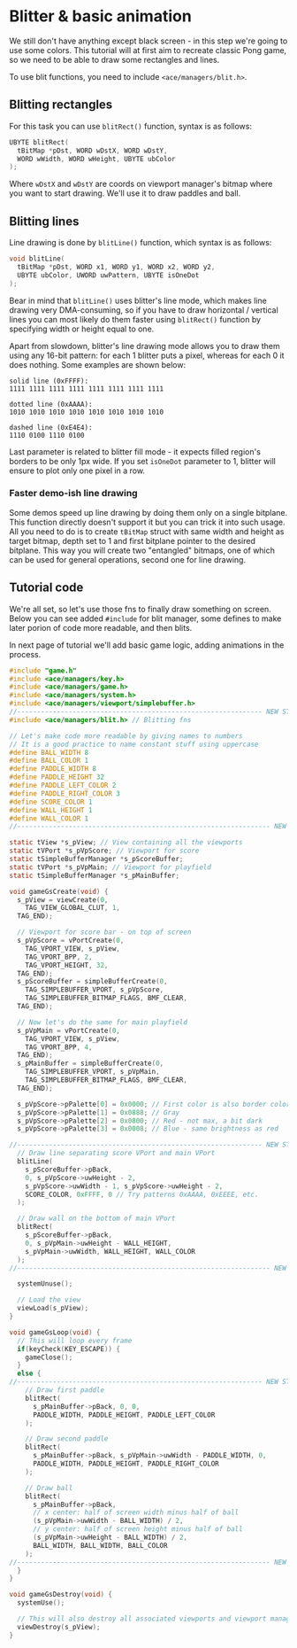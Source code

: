 # Blitter & basic animation

We still don't have anything except black screen - in this step we're going
to use some colors. This tutorial will at first aim to recreate classic Pong
game, so we need to be able to draw some rectangles and lines.

To use blit functions, you need to include `<ace/managers/blit.h>`.

## Blitting rectangles

For this task you can use `blitRect()` function, syntax is as follows:

``` c
UBYTE blitRect(
  tBitMap *pDst, WORD wDstX, WORD wDstY,
  WORD wWidth, WORD wHeight, UBYTE ubColor
);
```

Where `wDstX` and `wDstY` are coords on viewport manager's bitmap where
you want to start drawing. We'll use it to draw paddles and ball.

## Blitting lines

Line drawing is done by `blitLine()` function, which syntax is as follows:

``` c
void blitLine(
  tBitMap *pDst, WORD x1, WORD y1, WORD x2, WORD y2,
  UBYTE ubColor, UWORD uwPattern, UBYTE isOneDot
);
```

Bear in mind that `blitLine()` uses blitter's line mode, which makes
line drawing very DMA-consuming, so if you have to draw horizontal / vertical
lines you can most likely do them faster using `blitRect()` function by
specifying width or height equal to one.

Apart from slowdown, blitter's line drawing mode allows you to draw them using
any 16-bit pattern: for each 1 blitter puts a pixel, whereas for each 0 it does
nothing. Some examples are shown below:

``` plain
solid line (0xFFFF):
1111 1111 1111 1111 1111 1111 1111 1111

dotted line (0xAAAA):
1010 1010 1010 1010 1010 1010 1010 1010

dashed line (0xE4E4):
1110 0100 1110 0100
```

Last parameter is related to blitter fill mode - it expects filled region's
borders to be only 1px wide. If you set `isOneDot` parameter to 1, blitter will
ensure to plot only one pixel in a row.

### Faster demo-ish line drawing

Some demos speed up line drawing by doing them only on a single bitplane. This
function directly doesn't support it but you can trick it into such usage.
All you need to do is to create `tBitMap` struct with same width and height
as target bitmap, depth set to 1 and first bitplane pointer to the desired
bitplane. This way you will create two "entangled" bitmaps, one of which can be
used for general operations, second one for line drawing.

## Tutorial code

We're all set, so let's use those fns to finally draw something on screen.
Below you can see added `#include` for blit manager, some defines to make later
porion of code more readable, and then blits.

In next page of tutorial we'll add basic game logic, adding animations in the
process.

``` c
#include "game.h"
#include <ace/managers/key.h>
#include <ace/managers/game.h>
#include <ace/managers/system.h>
#include <ace/managers/viewport/simplebuffer.h>
//-------------------------------------------------------------- NEW STUFF START
#include <ace/managers/blit.h> // Blitting fns

// Let's make code more readable by giving names to numbers
// It is a good practice to name constant stuff using uppercase
#define BALL_WIDTH 8
#define BALL_COLOR 1
#define PADDLE_WIDTH 8
#define PADDLE_HEIGHT 32
#define PADDLE_LEFT_COLOR 2
#define PADDLE_RIGHT_COLOR 3
#define SCORE_COLOR 1
#define WALL_HEIGHT 1
#define WALL_COLOR 1
//---------------------------------------------------------------- NEW STUFF END

static tView *s_pView; // View containing all the viewports
static tVPort *s_pVpScore; // Viewport for score
static tSimpleBufferManager *s_pScoreBuffer;
static tVPort *s_pVpMain; // Viewport for playfield
static tSimpleBufferManager *s_pMainBuffer;

void gameGsCreate(void) {
  s_pView = viewCreate(0,
    TAG_VIEW_GLOBAL_CLUT, 1,
  TAG_END);

  // Viewport for score bar - on top of screen
  s_pVpScore = vPortCreate(0,
    TAG_VPORT_VIEW, s_pView,
    TAG_VPORT_BPP, 2,
    TAG_VPORT_HEIGHT, 32,
  TAG_END);
  s_pScoreBuffer = simpleBufferCreate(0,
    TAG_SIMPLEBUFFER_VPORT, s_pVpScore,
    TAG_SIMPLEBUFFER_BITMAP_FLAGS, BMF_CLEAR,
  TAG_END);

  // Now let's do the same for main playfield
  s_pVpMain = vPortCreate(0,
    TAG_VPORT_VIEW, s_pView,
    TAG_VPORT_BPP, 4,
  TAG_END);
  s_pMainBuffer = simpleBufferCreate(0,
    TAG_SIMPLEBUFFER_VPORT, s_pVpMain,
    TAG_SIMPLEBUFFER_BITMAP_FLAGS, BMF_CLEAR,
  TAG_END);

  s_pVpScore->pPalette[0] = 0x0000; // First color is also border color
  s_pVpScore->pPalette[1] = 0x0888; // Gray
  s_pVpScore->pPalette[2] = 0x0800; // Red - not max, a bit dark
  s_pVpScore->pPalette[3] = 0x0008; // Blue - same brightness as red

//-------------------------------------------------------------- NEW STUFF START
  // Draw line separating score VPort and main VPort
  blitLine(
    s_pScoreBuffer->pBack,
    0, s_pVpScore->uwHeight - 2,
    s_pVpScore->uwWidth - 1, s_pVpScore->uwHeight - 2,
    SCORE_COLOR, 0xFFFF, 0 // Try patterns 0xAAAA, 0xEEEE, etc.
  );

  // Draw wall on the bottom of main VPort
  blitRect(
    s_pScoreBuffer->pBack,
    0, s_pVpMain->uwHeight - WALL_HEIGHT,
    s_pVpMain->uwWidth, WALL_HEIGHT, WALL_COLOR
  );
//---------------------------------------------------------------- NEW STUFF END

  systemUnuse();

  // Load the view
  viewLoad(s_pView);
}

void gameGsLoop(void) {
  // This will loop every frame
  if(keyCheck(KEY_ESCAPE)) {
    gameClose();
  }
  else {
//-------------------------------------------------------------- NEW STUFF START
    // Draw first paddle
    blitRect(
      s_pMainBuffer->pBack, 0, 0,
      PADDLE_WIDTH, PADDLE_HEIGHT, PADDLE_LEFT_COLOR
    );

    // Draw second paddle
    blitRect(
      s_pMainBuffer->pBack, s_pVpMain->uwWidth - PADDLE_WIDTH, 0,
      PADDLE_WIDTH, PADDLE_HEIGHT, PADDLE_RIGHT_COLOR
    );

    // Draw ball
    blitRect(
      s_pMainBuffer->pBack,
      // x center: half of screen width minus half of ball
      (s_pVpMain->uwWidth - BALL_WIDTH) / 2,
      // y center: half of screen height minus half of ball
      (s_pVpMain->uwHeight - BALL_WIDTH) / 2,
      BALL_WIDTH, BALL_WIDTH, BALL_COLOR
    );
//---------------------------------------------------------------- NEW STUFF END
  }
}

void gameGsDestroy(void) {
  systemUse();

  // This will also destroy all associated viewports and viewport managers
  viewDestroy(s_pView);
}
```
